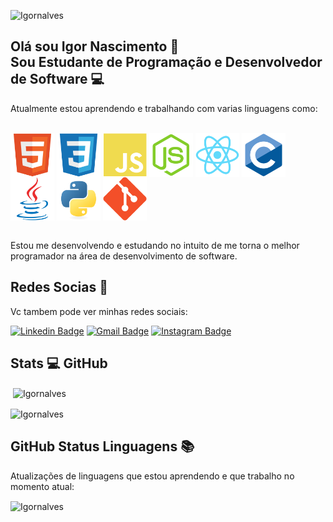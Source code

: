 <p align="left"><img src="https://komarev.com/ghpvc/?username=Igornalves" alt="Igornalves" /></p>

## Olá sou Igor Nascimento 👋 <br> Sou Estudante de Programação e Desenvolvedor de Software 💻
Atualmente estou aprendendo e trabalhando com varias linguagens como:

<div style="display: inline_block"><br>
  <img align="center" alt="HTML" width="70" src="https://raw.githubusercontent.com/devicons/devicon/master/icons/html5/html5-original.svg">
  <img align="center" alt="CSS" width="70" src="https://raw.githubusercontent.com/devicons/devicon/master/icons/css3/css3-original.svg">
  <img align="center" alt="JavaScript" width="70" src="https://raw.githubusercontent.com/devicons/devicon/master/icons/javascript/javascript-plain.svg">
  <img align="center" alt="nodejs" width="70" src="https://raw.githubusercontent.com/devicons/devicon/master/icons/nodejs/nodejs-original.svg">
  <img align="center" alt="React" width="70" src="https://raw.githubusercontent.com/devicons/devicon/master/icons/react/react-original.svg">
  <img align="center" alt="C" width="70" src="https://raw.githubusercontent.com/devicons/devicon/master/icons/c/c-original.svg">
  <img align="center" alt="java" width="70" src="https://raw.githubusercontent.com/devicons/devicon/master/icons/java/java-original.svg">
  <img align="center" alt="Python" width="70" src="https://raw.githubusercontent.com/devicons/devicon/master/icons/python/python-original.svg">
  <img align="center" alt="git" width="70" src="https://raw.githubusercontent.com/devicons/devicon/master/icons/git/git-original.svg">
  <!--<img align="center" alt="mysql" width="70" src="https://raw.githubusercontent.com/devicons/devicon/master/icons/mysql/mysql-original.svg">-->
</div>

<br>

Estou me desenvolvendo e estudando no intuito de me torna o melhor programador na área de desenvolvimento de software.

## Redes Socias 🤝
Vc tambem pode ver minhas redes sociais:

[![Linkedin Badge](https://img.shields.io/badge/-Igor_Nascimento-blue?style=flat-square&logo=Linkedin&logoColor=white&link=https://www.linkedin.com/in/igor-nasimento)](https://www.linkedin.com/in/igor-nasimento)
[![Gmail Badge](https://img.shields.io/badge/-igornalves08@gmail.com-c14438?style=flat-square&logo=Gmail&logoColor=white&link=mailto:igornalves08@gmail.com)](mailto:igornalves08@gmail.com)
[![Instagram Badge](https://img.shields.io/badge/-igornalves-a51099?style=flat-square&logo=instagram&logoColor=white&link=https://www.instagram.com/_igornalves_/?hl=pt-br)](https://instagram.com/_igornalves_)

## Stats 💻 GitHub 

<!--![Github Stats](https://github-readme-stats.vercel.app/api?username=Igornalves&show_icons=true&count_private=true&show_icons=true&include_all_commits=true)-->

<p>&nbsp;<img align="center" src="https://github-readme-stats.vercel.app/api?username=Igornalves&show_icons=true&locale=en" alt="Igornalves" /></p>

<p><img align="center" src="https://github-readme-streak-stats.herokuapp.com/?user=Igornalves&" alt="Igornalves" /></p> 

## GitHub Status Linguagens 📚

Atualizações de linguagens que estou aprendendo e que trabalho no momento atual:

<!--![Top Langs](https://github-readme-stats.vercel.app/api/top-langs/?username=Igornalves&hide=TeX&layout=compact) -->

<img align="center" src="https://github-readme-stats.vercel.app/api/top-langs?username=Igornalves&show_icons=true&locale=en&layout=compact" alt="Igornalves"/>
